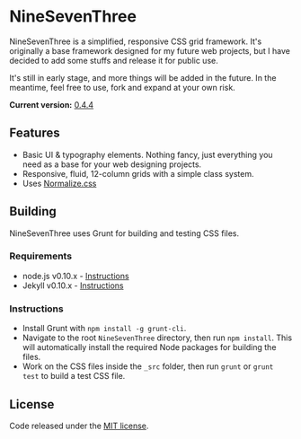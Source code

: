# NineSevenThree

NineSevenThree is a simplified, responsive CSS grid framework. It's originally a base framework designed for my future web projects, but I have decided to add some stuffs and release it for public use.

It's still in early stage, and more things will be added in the future. In the meantime, feel free to use, fork and expand at your own risk.

**Current version:** [0.4.4](https://github.com/resir014/NineSevenThree/releases)

## Features

* Basic UI & typography elements. Nothing fancy, just everything you need as a base for your web designing projects.
* Responsive, fluid, 12-column grids with a simple class system.
* Uses [Normalize.css](http://git.io/normalize)

## Building

NineSevenThree uses Grunt for building and testing CSS files.

### Requirements

* node.js v0.10.x - [Instructions](http://nodejs.org/download/)
* Jekyll v0.10.x - [Instructions](http://jekyllrb.com/docs/installation/)

### Instructions

* Install Grunt with `npm install -g grunt-cli`.
* Navigate to the root `NineSevenThree` directory, then run `npm install`. This will automatically install the required Node packages for building the files.
* Work on the CSS files inside the `_src` folder, then run `grunt` or `grunt test` to build a test CSS file.

## License

Code released under the [MIT license](https://github.com/resir014/NineSevenThree/blob/master/LICENSE).
